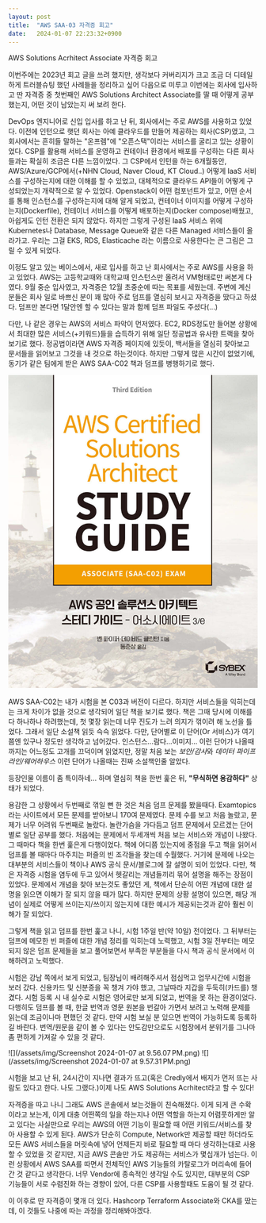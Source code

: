 ```yaml
---
layout: post
title:  "AWS SAA-03 자격증 회고"
date:   2024-01-07 22:23:32+0900
---
```

AWS Solutions Acrhitect Associate 자격증 회고

이번주에는 2023년 회고 글을 쓰려 했지만, 생각보다 커버리지가 크고 조금 더 디테일하게 트러블슈팅 했던 사례들을 정리하고 싶어 다음으로 미루고 이번에는 회사에 입사하고 딴 자격증 중 첫번째인 AWS Solutions Architect Associate를 딸 때 어떻게 공부했는지, 어떤 것이 남았는지 써 보려 한다.

DevOps 엔지니어로 신입 입사를 하고 난 뒤, 회사에서는 주로 AWS를 사용하고 있었다. 이전에 인턴으로 햇던 회사는 아예 클라우드를 만들어 제공하는 회사(CSP)였고, 그 회사에서는 흔히들 말하는 "온프렘"에 "오픈스택"이라는 서비스를 굴리고 있는 상황이었다. CSP를 활용해 서비스를 운영하고 컨테이너 환경에서 배포를 구성하는 다른 회사들과는 확실히 조금은 다른 느낌이었다. 그 CSP에서 인턴을 하는 6개월동안, AWS/Azure/GCP에서(+NHN Cloud, Naver Cloud, KT Cloud..) 어떻게 IaaS 서비스를 구성하는지에 대한 이해를 할 수 있었고, 대체적으로 클라우드 API들이 어떻게 구성되었는지 개략적으로 알 수 있었다. Openstack이 어떤 컴포넌트가 있고, 어떤 순서를 통해 인스턴스를 구성하는지에 대해 알게 되었고, 컨테이너 이미지를 어떻게 구성하는지(Dockerfile), 컨테이너 서비스를 어떻게 배포하는지(Docker compose)배웠고, 아쉽게도 인턴 전환은 되지 않았다. 하지만 그렇게 구성된 IaaS 서비스 위에 Kubernetes나 Database, Message Queue와 같은 다른 Managed 서비스들이 올라가고. 우리는 그걸 EKS, RDS, Elasticache 라는 이름으로 사용한다는 큰 그림은 그릴 수 있게 되었다.

이정도 알고 있는 베이스에서, 새로 입사를 하고 난 회사에서는 주로 AWS를 사용을 하고 있었다. AWS는 고등학교때와 대학교때 인스턴스만 올려서 VM형태로만 써본게 다였다. 9월 중순 입사였고, 자격증은 12월 초중순에 따는 목표를 세웠는데. 주변에 계신 분들은 회사 일로 바쁘신 분이 꽤 많아 주로 덤프를 열심히 보시고 자격증을 땄다고 하셨다. 덤프만 본다면 1달안엔 할 수 있다는 말과 함께 덤프 파일도 주셨다(...)

다만, 나 같은 경우는 AWS의 서비스 파악이 먼저였다. EC2, RDS정도만 들어본 상황에서 최대한 많은 서비스(+키워드)들을 습득하기 위해 일단 정공법과 유사한 트랙을 찾아보기로 했다. 정공법이라면 AWS 자격증 페이지에 있듯이, 백서들을 열심히 찾아보고 문서들을 읽어보고 그것을 내 것으로 하는것이다. 하지만 그렇게 많은 시간이 없었기에, 동기가 같은 팀에게 받은 AWS SAA-C02 책과 덤프를 병행하기로 했다.

![](/assets/img/XL.jpeg)

AWS SAA-C02는 내가 시험을 본 C03과 버전이 다르다. 하지만 서비스들을 익히는데는 크게 차이가 없을 것으로 생각되어 일단 책을 보기로 했다. 책은 그때 당시에 이해를 다 하나하나 하려했는데, 첫 몇장 읽는데 너무 진도가 느려 의지가 꺾이려 해 노선을 틀었다. 그래서 일단 소설책 읽듯 슥슥 읽었다. 다만, 단어별로 이 단어(Or 서비스)가 여기쯤엔 있구나 정도만 생각하고 넘어갔다.  인스턴스...람다...이미지... 이런 단어가 나올때까지는 어느정도 고개를 끄덕이며 읽었지만, 정말 처음 보는 *보안/감사*와 *데이터 파이프라인/웨어하우스* 이런 단어가 나올때는 진짜 소설책인줄 알았다. 

등장인물 이름이 좀 특이하네... 하며 열심히 책을 한번 훑은 뒤, **"무식하면 용감하다"** 상태가 되었다. 

용감한 그 상황에서 두번째로 꺾일 뻔 한 것은 처음 덤프 문제를 봤을때다. Examtopics라는 사이트에서 모든 문제를 받아보니 170여 문제였다. 문제 수를 보고 처음 놀랐고, 문제가 너무 어려워 두번째로 놀랐다. 놀란가슴을 가다듬고 덤프 문제에서 모르겠는 단어별로 일단 공부를 했다. 처음에는 문제에서 두세개씩 처음 보는 서비스와 개념이 나왔다. 그 때마다 책을 한번 훑은게 다행이었다. 책에 어디쯤 있는지에 중점을 두고 책을 읽어서 덤프를 볼 때마다 마주치는 퍼즐의 빈 조각들을 찾는데 수월했다. 거기에 문제에 나오는 대부분의 서비스들이 책이나 AWS 공식 문서/블로그에 잘 설명이 되어 있었다. 다만, 책은 자격증 시험을 염두에 두고 있어서 헷갈리는 개념들끼리 묶어 설명을 해주는 장점이 있었다. 문제에서 개념을 찾아 보는것도 좋았던 게, 책에서 단순히 어떤 개념에 대한 설명을 읽으면 이해가 잘 되지 않을 때가 많다. 하지만 문제의 상황 설명이 있으면, 해당 개념이 실제로 어떻게 쓰이는지/쓰이지 않는지에 대한 예시가 제공되는것과 같아 훨씬 이해가 잘 되었다.

그렇게 책을 읽고 덤프를 한번 훑고 나니, 시험 1주일 반(약 10일) 전이었다. 그 뒤부터는 덤프에 메모한 빈 퍼즐에 대한 개념 정리를 익히는데 노력했고, 시험 3일 전부터는 메모되지 않은 덤프 문제들을 보고 풀어보면서 부족한 부분들을 다시 책과 공식 문서에서 이해하려고 노력했다.

시험은 강남 쪽에서 보게 되었고, 팀장님이 배려해주셔서 점심먹고 업무시간에 시험을 보러 갔다. 신용카드 및 신분증을 꼭 챙겨 가야 했고, 그날따라 지갑을 두둑히(카드를) 챙겼다. 시험 등록 시 내 실수로 시험은 영어로만 보게 되었고, 번역을 못 하는 환경이었다. 다행히도 덤프를 볼 때, 한글 번역과 영문 원본을 번갈아 가면서 보려고 노력해 문제를 읽는데 조금이나마 편했던 것 같다. 만약 시험 보실 분 있으면 번역이 가능하도록 등록하길 바란다. 번역/원문을 같이 볼 수 있다는 안도감만으로도 시험장에서 분위기를 그나마 좀 편하게 가져갈 수 있을 것 같다.

![](/assets/img/Screenshot 2024-01-07 at 9.56.07 PM.png)
![](/assets/img/Screenshot 2024-01-07 at 9.57.31 PM.png)

시험을 보고 난 뒤, 24시간이 지나면 결과가 뜨고(혹은 Credly에서 배지가 먼저 뜨는 사람도 있다고 한다. 나도 그랬다.)이제 나도 AWS Solutions Acrhitect라고 할 수 있다!

자격증을 따고 나니 그래도 AWS 콘솔에서 보는것들이 친숙해졌다. 이게 되게 큰 수확이라고 보는게, 이게 대충 어떤쪽의 일을 하는지나 어떤 역할을 하는지 어렴풋하게만 알고 있다는 사실만으로 우리는 AWS의 어떤 기능이 필요할 때 어떤 키워드/서비스를 찾아 사용할 수 있게 된다. AWS가 단순히 Compute, Network만 제공할 때만 하더라도 모든 AWS 서비스들을 머릿속에 넣어 언제든지 바로 필요할 때 마다 생각하는대로 사용할 수 있었을 것 같지만, 지금 AWS 콘솔만 가도 제공하는 서비스가 몇십개가 넘는다. 이런 상황에서 AWS SAA를 따면서 전체적인 AWS 기능들의 카탈로그가 머리속에 들어간 것 같다고 생각한다. 너무 Vendor에 종속적인 생각일 수도 있지만, 대부분의 CSP 기능들이 서로 수렴진화 하는 경향이 있어, 다른 CSP를 사용할때도 도움이 될 것 같다.

이 이후로 딴 자격증이 몇개 더 있다. Hashcorp Terraform Associate와 CKA를 땄는데, 이 것들도 나중에 따는 과정을 정리해봐야겠다.

